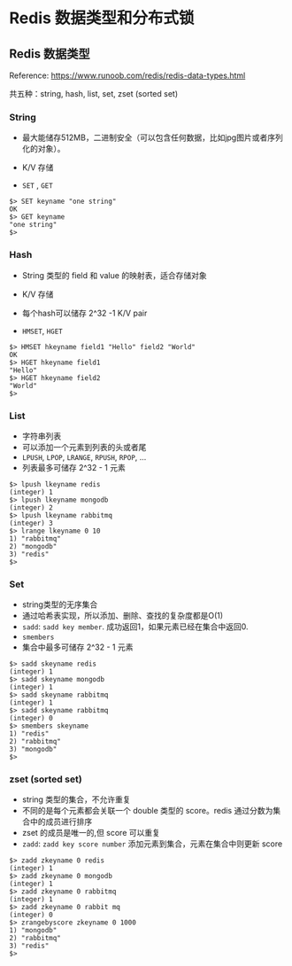 # Redis 数据类型和分布式锁

## Redis 数据类型

Reference: https://www.runoob.com/redis/redis-data-types.html

共五种：string, hash, list, set, zset (sorted set)



### String

- 最大能储存512MB，二进制安全（可以包含任何数据，比如jpg图片或者序列化的对象）。

- K/V 存储

- `SET` , `GET`

```
$> SET keyname "one string"
OK
$> GET keyname
"one string"
$>
```



### Hash

- String 类型的 field 和 value 的映射表，适合存储对象
- K/V 存储

- 每个hash可以储存 2^32 -1 K/V pair
- `HMSET`, `HGET`

```
$> HMSET hkeyname field1 "Hello" field2 "World"
OK
$> HGET hkeyname field1
"Hello"
$> HGET hkeyname field2
"World"
$>
```



### List

- 字符串列表
- 可以添加一个元素到列表的头或者尾
- `LPUSH`, `LPOP`, `LRANGE`, `RPUSH`, `RPOP`, ...
- 列表最多可储存 2^32 - 1 元素

```
$> lpush lkeyname redis
(integer) 1
$> lpush lkeyname mongodb
(integer) 2
$> lpush lkeyname rabbitmq
(integer) 3
$> lrange lkeyname 0 10
1) "rabbitmq"
2) "mongodb"
3) "redis"
$>
```



### Set 

- string类型的无序集合
- 通过哈希表实现，所以添加、删除、查找的复杂度都是O(1)
- `sadd`: `sadd key member`. 成功返回1，如果元素已经在集合中返回0.
- `smembers`
- 集合中最多可储存 2^32 - 1 元素

```
$> sadd skeyname redis
(integer) 1
$> sadd skeyname mongodb
(integer) 1
$> sadd skeyname rabbitmq
(integer) 1
$> sadd skeyname rabbitmq
(integer) 0
$> smembers skeyname
1) "redis"
2) "rabbitmq"
3) "mongodb"
$>
```



### zset (sorted set)

- string 类型的集合，不允许重复
- 不同的是每个元素都会关联一个 double 类型的 score。redis 通过分数为集合中的成员进行排序
- zset 的成员是唯一的,但 score 可以重复
- `zadd`: `zadd key score number` 添加元素到集合，元素在集合中则更新 score

```
$> zadd zkeyname 0 redis
(integer) 1
$> zadd zkeyname 0 mongodb
(integer) 1
$> zadd zkeyname 0 rabbitmq
(integer) 1
$> zadd zkeyname 0 rabbit mq
(integer) 0
$> zrangebyscore zkeyname 0 1000
1) "mongodb"
2) "rabbitmq"
3) "redis"
$>
```


